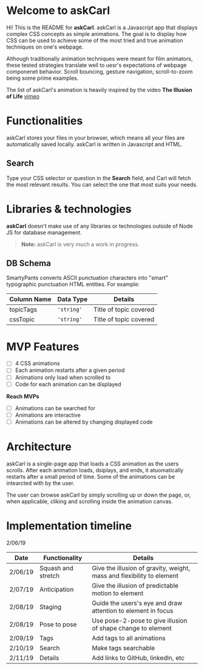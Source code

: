 # Welcome to askCarl

Hi! This is the README for **askCarl**. askCarl is a Javascript app that displays complex CSS concepts as simple animations. The goal is to display how CSS can be used to achieve some of the most tried and true animation techniques on one's webpage.

Although traditionally animation techniques were meant for film animators, these tested strategies translate well to uesr's expectations of webpage componenet behavior. Scroll bouncing, gesture navigation, scroll-to-zoom being some prime examples.

The list of askCarl's animation is heavily inspired by the video **The Illusion of Life** [vimeo](https://vimeo.com/93206523)


# Functionalities

askCarl stores your files in your browser, which means all your files are automatically saved locally. askCarl is written in Javascript and HTML.

## Search

Type your CSS selector or question in the **Search** field, and Carl will fetch the most relevant results. You can select the one that most suits your needs.


# Libraries & technologies

**askCarl** doesn't make use of any libraries or technologies outside of Node JS for database management.

> **Note:** askCarl is very much a work in progress.


## DB Schema

SmartyPants converts ASCII punctuation characters into "smart" typographic punctuation HTML entities. For example:

|   Column Name  |         Data Type             |      Details                |
|----------------|-------------------------------|-----------------------------|
|   topicTags    |         `'string'`            |   Title of topic covered    |   
|   cssTopic     |         `'string'`            |   Title of topic covered    |

# MVP Features

- [ ] 4 CSS animations
- [ ] Each animation restarts after a given period
- [ ] Animations only load when scrolled to
- [ ] Code for each animation can be displayed

**Reach MVPs**
- [ ] Animations can be searched for
- [ ] Animations are interactive
- [ ] Animations can be altered by changing displayed code

# Architecture 

askCarl is a single-page app that loads a CSS animation as the users scrolls. After each animation loads, dsiplays, and ends, it atuomatically restarts after a small period of time. Some of the animations can be intearcted with by the user. 

The user can browse askCarl by simply scrolling up or down the page, or, when applicable, cliking and scrolling inside the animation canvas.

# Implementation timeline

2/06/19 

|      Date      |         Functionality         |      Details                |
|----------------|-------------------------------|-----------------------------|
|    2/06/19     |   Squash and stretch          |   Give the illusion of gravity, weight, mass and flexibility to element |
|    2/07/19     |   Anticipation                |   Give the illusion of predictable motion to element           |
|    2/08/19     |   Staging                     |   Guide the users's eye and draw attention to element in focus |
|    2/08/19     |   Pose to pose                |   Use pose-2-pose to give illusion of shape change to element  |
|    2/09/19     |   Tags                        |   Add tags to all animations                                   |
|    2/10/19     |   Search                      |   Make tags searchable                                         |
|    2/11/19     |   Details                     |   Add links to GitHub, linkedIn, etc                           |